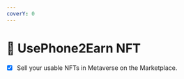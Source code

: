 ```yaml
---
coverY: 0
---
```


# 📳 UsePhone2Earn NFT

* [x] Sell your usable NFTs in Metaverse on the Marketplace.
